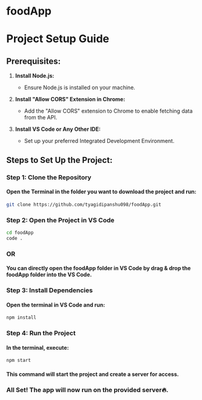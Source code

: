 # foodApp
# Project Setup Guide

## Prerequisites:

1. **Install Node.js:**
   - Ensure Node.js is installed on your machine.

2. **Install "Allow CORS" Extension in Chrome:**
   - Add the "Allow CORS" extension to Chrome to enable fetching data from the API.

3. **Install VS Code or Any Other IDE:**
   - Set up your preferred Integrated Development Environment.

## Steps to Set Up the Project:

### Step 1: Clone the Repository
#### Open the Terminal in the folder you want to download the project and run:
```bash
git clone https://github.com/tyagidipanshu098/foodApp.git
```
### Step 2: Open the Project in VS Code
```bash
cd foodApp
code .
```
### OR
#### You can directly open the foodApp folder in VS Code by drag & drop the foodApp folder into the VS Code.
### Step 3: Install Dependencies
#### Open the terminal in VS Code and run:
```bash
npm install
```
### Step 4: Run the Project
#### In the terminal, execute:
```bash
npm start
```

#### This command will start the project and create a server for access.
### All Set! The app will now run on the provided server🔥.
